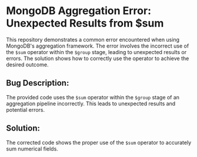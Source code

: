 # MongoDB Aggregation Error: Unexpected Results from $sum

This repository demonstrates a common error encountered when using MongoDB's aggregation framework. The error involves the incorrect use of the `$sum` operator within the `$group` stage, leading to unexpected results or errors.  The solution shows how to correctly use the operator to achieve the desired outcome.

## Bug Description:
The provided code uses the `$sum` operator within the `$group` stage of an aggregation pipeline incorrectly. This leads to unexpected results and potential errors.

## Solution:
The corrected code shows the proper use of the `$sum` operator to accurately sum numerical fields.